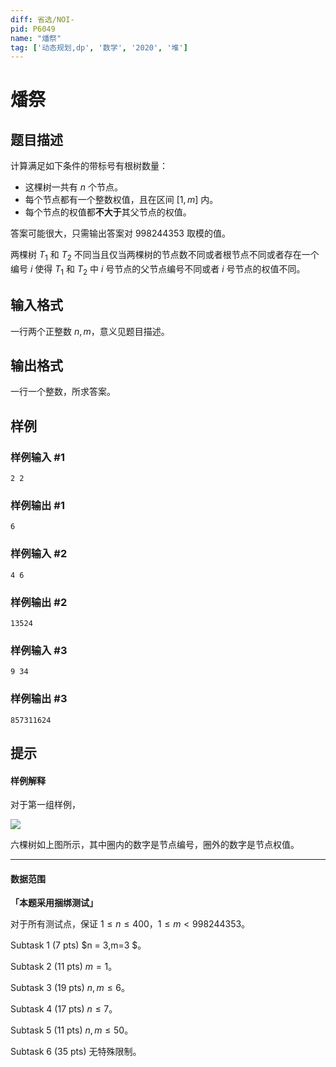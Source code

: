 ```yaml
---
diff: 省选/NOI-
pid: P6049
name: "燔祭"
tag: ['动态规划,dp', '数学', '2020', '堆']
---
```

# 燔祭
## 题目描述

计算满足如下条件的带标号有根树数量：

- 这棵树一共有 $n$ 个节点。
- 每个节点都有一个整数权值，且在区间 $[1,m]$ 内。
- 每个节点的权值都**不大于**其父节点的权值。

答案可能很大，只需输出答案对 $998244353$ 取模的值。

两棵树 $T_1$ 和 $T_2$ 不同当且仅当两棵树的节点数不同或者根节点不同或者存在一个编号 $i$ 使得 $T_1$ 和 $T_2$ 中 $i$ 号节点的父节点编号不同或者 $i$ 号节点的权值不同。
## 输入格式

一行两个正整数 $n,m$，意义见题目描述。
## 输出格式

一行一个整数，所求答案。
## 样例

### 样例输入 #1
```
2 2
```
### 样例输出 #1
```
6
```
### 样例输入 #2
```
4 6
```
### 样例输出 #2
```
13524
```
### 样例输入 #3
```
9 34
```
### 样例输出 #3
```
857311624
```
## 提示

#### 样例解释

对于第一组样例，

![](https://cdn.luogu.com.cn/upload/image_hosting/9b2jvz82.png)

六棵树如上图所示，其中圈内的数字是节点编号，圈外的数字是节点权值。

---

#### 数据范围

**「本题采用捆绑测试」**

对于所有测试点，保证 $1 \leq n \leq 400$，$1 \leq m < 998244353$。

$\text{Subtask 1 (7 pts)}$ $n = 3,m=3 $。

$\text{Subtask 2 (11 pts)}$ $m=1$。

$\text{Subtask 3 (19 pts)}$ $n,m\leq 6$。

$\text{Subtask 4 (17 pts)}$ $n \leq 7$。

$\text{Subtask 5 (11 pts)}$ $n,m \leq 50$。

$\text{Subtask 6 (35 pts)}$ 无特殊限制。


